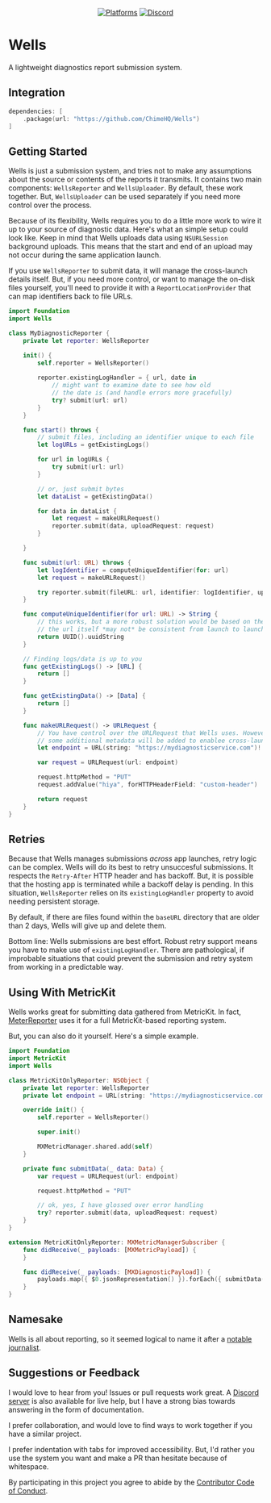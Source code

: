 <div align="center">

[![Platforms][platforms badge]][platforms]
[![Discord][discord badge]][discord]

</div>

# Wells
A lightweight diagnostics report submission system. 

## Integration

```swift
dependencies: [
    .package(url: "https://github.com/ChimeHQ/Wells")
]
```

## Getting Started

Wells is just a submission system, and tries not to make any assumptions about the source or contents of the reports it transmits. It contains two main components: `WellsReporter` and `WellsUploader`. By default, these work together. But, `WellsUploader` can be used separately if you need more control over the process.

Because of its flexibility, Wells requires you to do a little more work to wire it up to your source of diagnostic data. Here's what an simple setup could look like. Keep in mind that Wells uploads data using `NSURLSession` background uploads. This means that the start and end of an upload may not occur during the same application launch.

If you use `WellsReporter` to submit data, it will manage the cross-launch details itself. But, if you need more control, or want to manage the on-disk files yourself, you'll need to provide it with a `ReportLocationProvider` that can map identifiers back to file URLs.

```swift
import Foundation
import Wells

class MyDiagnosticReporter {
    private let reporter: WellsReporter

    init() {
        self.reporter = WellsReporter()
        
        reporter.existingLogHandler = { url, date in
            // might want to examine date to see how old
            // the date is (and handle errors more gracefully)
            try? submit(url: url)
        }
    }

    func start() throws {
        // submit files, including an identifier unique to each file
        let logURLs = getExistingLogs()

        for url in logURLs {
            try submit(url: url)
        }

        // or, just submit bytes
        let dataList = getExistingData()

        for data in dataList {
            let request = makeURLRequest()
            reporter.submit(data, uploadRequest: request)
        }

    }

    func submit(url: URL) throws {
        let logIdentifier = computeUniqueIdentifier(for: url)
        let request = makeURLRequest()

        try reporter.submit(fileURL: url, identifier: logIdentifier, uploadRequest: request)
    }

    func computeUniqueIdentifier(for url: URL) -> String {
        // this works, but a more robust solution would be based on the content of the data. Note that
        // the url itself *may not* be consistent from launch to launch.
        return UUID().uuidString
    }

    // Finding logs/data is up to you
    func getExistingLogs() -> [URL] {
        return []
    }

    func getExistingData() -> [Data] {
        return []
    }

    func makeURLRequest() -> URLRequest {
        // You have control over the URLRequest that Wells uses. However,
        // some additional metadata will be added to enablee cross-launch tracking.
        let endpoint = URL(string: "https://mydiagnosticservice.com")!

        var request = URLRequest(url: endpoint)

        request.httpMethod = "PUT"
        request.addValue("hiya", forHTTPHeaderField: "custom-header")

        return request
    }
}
```

## Retries

Because that Wells manages submissions *across* app launches, retry logic can be complex. Wells will do its best to retry unsuccesful submissions. It respects the `Retry-After` HTTP header and has backoff. But, it is possible that the hosting app is terminated while a backoff delay is pending. In this situation, `WellsReporter` relies on its `existingLogHandler` property to avoid needing persistent storage.

By default, if there are files found within the `baseURL` directory that are older than 2 days, Wells will give up and delete them.

Bottom line: Wells submissions are best effort. Robust retry support means you have to make use of `existingLogHandler`. There are pathological, if improbable situations that could prevent the submission and retry system from working in a predictable way.

## Using With MetricKit

Wells works great for submitting data gathered from MetricKit. In fact, [MeterReporter](https://github.com/ChimeHQ/MeterReporter) uses it for a full MetricKit-based reporting system.

But, you can also do it yourself. Here's a simple example.

```swift
import Foundation
import MetricKit
import Wells

class MetricKitOnlyReporter: NSObject {
    private let reporter: WellsReporter
    private let endpoint = URL(string: "https://mydiagnosticservice.com")!

    override init() {
        self.reporter = WellsReporter()

        super.init()

        MXMetricManager.shared.add(self)
    }

    private func submitData(_ data: Data) {
        var request = URLRequest(url: endpoint)

        request.httpMethod = "PUT"

        // ok, yes, I have glossed over error handling
        try? reporter.submit(data, uploadRequest: request)
    }
}

extension MetricKitOnlyReporter: MXMetricManagerSubscriber {
    func didReceive(_ payloads: [MXMetricPayload]) {
    }

    func didReceive(_ payloads: [MXDiagnosticPayload]) {
        payloads.map({ $0.jsonRepresentation() }).forEach({ submitData($0) })
    }
}
```

## Namesake

Wells is all about reporting, so it seemed logical to name it after a [notable journalist](https://en.wikipedia.org/wiki/Ida_B._Wells).

## Suggestions or Feedback

I would love to hear from you! Issues or pull requests work great. A [Discord server][discord] is also available for live help, but I have a strong bias towards answering in the form of documentation.

I prefer collaboration, and would love to find ways to work together if you have a similar project.

I prefer indentation with tabs for improved accessibility. But, I'd rather you use the system you want and make a PR than hesitate because of whitespace.

By participating in this project you agree to abide by the [Contributor Code of Conduct](CODE_OF_CONDUCT.md).

[platforms]: https://swiftpackageindex.com/ChimeHQ/Wells
[platforms badge]: https://img.shields.io/endpoint?url=https%3A%2F%2Fswiftpackageindex.com%2Fapi%2Fpackages%2FChimeHQ%2FWells%2Fbadge%3Ftype%3Dplatforms
[discord]: https://discord.gg/esFpX6sErJ
[discord badge]: https://img.shields.io/badge/Discord-purple?logo=Discord&label=Chat&color=%235A64EC
